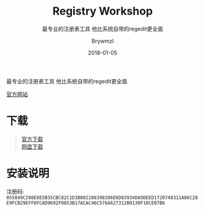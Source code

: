 ﻿---
layout:     post
title:      Registry Workshop
subtitle:   最专业的注册表工具 他比系统自带的regedit更全面
date:       2018-01-05
author:     Brywmzl
header-img: img/RegistryWorkshop/bg.jpg
catalog: true
tags: [Registry Workshop]

---
最专业的注册表工具 他比系统自带的regedit更全面

<!--more-->

[官方网站](http://www.torchsoft.com/)  

# 下载
> [官方下载](http://www.torchsoft.com/en/download.html)  
> [网盘下载](https://pan.baidu.com/s/1kV28xrp)  

# 安装说明
注册码:  
`055849C298E8E5B35CBC82C1D3B002288398206E6D83934DA9DEED1720748311A86C28E9FCB29EFF0FCAD9692F0853B17ACAC46C576A627312B0130F10CE07B6`